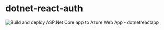 # dotnet-react-auth

![Build and deploy ASP.Net Core app to Azure Web App - dotnetreactapp](https://github.com/tblanarik/dotnet-react-auth/workflows/Build%20and%20deploy%20ASP.Net%20Core%20app%20to%20Azure%20Web%20App%20-%20dotnetreactapp/badge.svg)